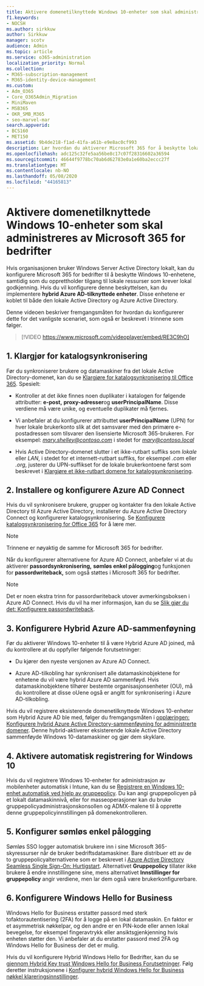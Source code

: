 ```yaml
---
title: Aktivere domenetilknyttede Windows 10-enheter som skal administreres av Microsoft 365 for bedrifter
f1.keywords:
- NOCSH
ms.author: sirkkuw
author: Sirkkuw
manager: scotv
audience: Admin
ms.topic: article
ms.service: o365-administration
localization_priority: Normal
ms.collection:
- M365-subscription-management
- M365-identity-device-management
ms.custom:
- Adm_O365
- Core_O365Admin_Migration
- MiniMaven
- MSB365
- OKR_SMB_M365
- seo-marvel-mar
search.appverid:
- BCS160
- MET150
ms.assetid: 9b4de218-f1ad-41fa-a61b-e9e8ac0cf993
description: Lær hvordan du aktiverer Microsoft 365 for å beskytte lokale Active-Directory-tilknyttede Windows 10-enheter med bare noen få trinn.
ms.openlocfilehash: adc125c32fe5aa56be8c17c07f28316602a36594
ms.sourcegitcommit: 46644f9778bc70ab6d62783e0a1e60ba2eccc27f
ms.translationtype: MT
ms.contentlocale: nb-NO
ms.lasthandoff: 05/08/2020
ms.locfileid: "44165813"
---
```

# <a name="enable-domain-joined-windows-10-devices-to-be-managed-by-microsoft-365-for-business"></a>Aktivere domenetilknyttede Windows 10-enheter som skal administreres av Microsoft 365 for bedrifter

Hvis organisasjonen bruker Windows Server Active Directory lokalt, kan du konfigurere Microsoft 365 for bedrifter til å beskytte Windows 10-enhetene, samtidig som du opprettholder tilgang til lokale ressurser som krever lokal godkjenning.
Hvis du vil konfigurere denne beskyttelsen, kan du implementere **hybrid Azure AD-tilknyttede enheter**. Disse enhetene er koblet til både den lokale Active Directory og Azure Active Directory.

Denne videoen beskriver fremgangsmåten for hvordan du konfigurerer dette for det vanligste scenariet, som også er beskrevet i trinnene som følger.

> [!VIDEO https://www.microsoft.com/videoplayer/embed/RE3C9hO]
  

## <a name="1-prepare-for-directory-synchronization"></a>1. Klargjør for katalogsynkronisering 

Før du synkroniserer brukere og datamaskiner fra det lokale Active Directory-domenet, kan du se [Klargjøre for katalogsynkronisering til Office 365](https://docs.microsoft.com/office365/enterprise/prepare-for-directory-synchronization). Spesielt:

   - Kontroller at det ikke finnes noen duplikater i katalogen for følgende attributter: **e-post,** **proxy-adresser**og **userPrincipalName**. Disse verdiene må være unike, og eventuelle duplikater må fjernes.
   
   - Vi anbefaler at du konfigurerer attributtet **userPrincipalName** (UPN) for hver lokale brukerkonto slik at det samsvarer med den primære e-postadressen som tilsvarer den lisensierte Microsoft 365-brukeren. For eksempel: *mary.shelley@contoso.com* i stedet for *mary@contoso.local*
   
   - Hvis Active Directory-domenet slutter i et ikke-rutbart suffiks som *lokale* eller *LAN*, i stedet for et internett-rutbart suffiks, for eksempel *.com* eller *.org*, justerer du UPN-suffikset for de lokale brukerkontoene først som beskrevet i [Klargjøre et ikke-rutbart domene for katalogsynkronisering](https://docs.microsoft.com/office365/enterprise/prepare-a-non-routable-domain-for-directory-synchronization). 

## <a name="2-install-and-configure-azure-ad-connect"></a>2. Installere og konfigurere Azure AD Connect

Hvis du vil synkronisere brukere, grupper og kontakter fra den lokale Active Directory til Azure Active Directory, installerer du Azure Active Directory Connect og konfigurerer katalogsynkronisering. Se [Konfigurere katalogsynkronisering for Office 365](https://docs.microsoft.com/office365/enterprise/set-up-directory-synchronization) for å lære mer.

> [!NOTE]
> Trinnene er nøyaktig de samme for Microsoft 365 for bedrifter. 

Når du konfigurerer alternativene for Azure AD Connect, anbefaler vi at du aktiverer **passordsynkronisering,** **sømløs enkel pålogging**og funksjonen for **passordwriteback,** som også støttes i Microsoft 365 for bedrifter.

> [!NOTE]
> Det er noen ekstra trinn for passordwriteback utover avmerkingsboksen i Azure AD Connect. Hvis du vil ha mer informasjon, kan du se [Slik gjør du det: Konfigurere passordwriteback](https://docs.microsoft.com/azure/active-directory/authentication/howto-sspr-writeback). 

## <a name="3-configure-hybrid-azure-ad-join"></a>3. Konfigurere Hybrid Azure AD-sammenføyning

Før du aktiverer Windows 10-enheter til å være Hybrid Azure AD joined, må du kontrollere at du oppfyller følgende forutsetninger:

   - Du kjører den nyeste versjonen av Azure AD Connect.

   - Azure AD-tilkobling har synkronisert alle datamaskinobjektene for enhetene du vil være hybrid Azure AD sammenføyd. Hvis datamaskinobjektene tilhører bestemte organisasjonsenheter (OU), må du kontrollere at disse oUene også er angitt for synkronisering i Azure AD-tilkobling.

Hvis du vil registrere eksisterende domenetilknyttede Windows 10-enheter som Hybrid Azure AD ble med, følger du fremgangsmåten i [opplæringen: Konfigurere hybrid Azure Active Directory-sammenføyning for administrerte domener](https://docs.microsoft.com/azure/active-directory/devices/hybrid-azuread-join-managed-domains#configure-hybrid-azure-ad-join). Denne hybrid-aktiverer eksisterende lokale Active Directory sammenføyde Windows 10-datamaskiner og gjør dem skyklare.
    
## <a name="4-enable-automatic-enrollment-for-windows-10"></a>4. Aktivere automatisk registrering for Windows 10

 Hvis du vil registrere Windows 10-enheter for administrasjon av mobilenheter automatisk i Intune, kan du se [Registrere en Windows 10-enhet automatisk ved hjelp av gruppepolicy](https://docs.microsoft.com/windows/client-management/mdm/enroll-a-windows-10-device-automatically-using-group-policy). Du kan angi gruppepolicyen på et lokalt datamaskinnivå, eller for masseoperasjoner kan du bruke gruppepolicyadministrasjonskonsollen og ADMX-malene til å opprette denne gruppepolicyinnstillingen på domenekontrolleren.

## <a name="5-configure-seamless-single-sign-on"></a>5. Konfigurer sømløs enkel pålogging

  Sømløs SSO logger automatisk brukere inn i sine Microsoft 365-skyressurser når de bruker bedriftsdatamaskiner. Bare distribuer ett av de to gruppepolicyalternativene som er beskrevet i [Azure Active Directory Seamless Single Sign-On: Hurtigstart](https://docs.microsoft.com/azure/active-directory/hybrid/how-to-connect-sso-quick-start#step-2-enable-the-feature). Alternativet **Gruppepolicy** tillater ikke brukere å endre innstillingene sine, mens alternativet **Innstillinger for gruppepolicy** angir verdiene, men lar dem også være brukerkonfigurerbare.

## <a name="6-set-up-windows-hello-for-business"></a>6. Konfigurere Windows Hello for Business

 Windows Hello for Business erstatter passord med sterk tofaktorautentisering (2FA) for å logge på en lokal datamaskin. En faktor er et asymmetrisk nøkkelpar, og den andre er en PIN-kode eller annen lokal bevegelse, for eksempel fingeravtrykk eller ansiktsgjenkjenning hvis enheten støtter den. Vi anbefaler at du erstatter passord med 2FA og Windows Hello for Business der det er mulig.

Hvis du vil konfigurere Hybrid Windows Hello for Bedrifter, kan du se [gjennom Hybrid Key trust Windows Hello for Business Forutsetninger](https://docs.microsoft.com/windows/security/identity-protection/hello-for-business/hello-hybrid-key-trust-prereqs). Følg deretter instruksjonene i [Konfigurer hybrid Windows Hello for Business nøkkel klareringsinnstillinger](https://docs.microsoft.com/windows/security/identity-protection/hello-for-business/hello-hybrid-key-whfb-settings). 
